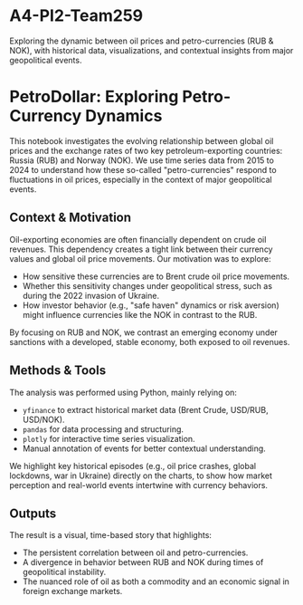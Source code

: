 # A4-PI2-Team259
Exploring the dynamic between oil prices and petro-currencies (RUB &amp; NOK), with historical data, visualizations, and contextual insights from major geopolitical events.


# PetroDollar: Exploring Petro-Currency Dynamics

This notebook investigates the evolving relationship between global oil prices and the exchange rates of two key petroleum-exporting countries: Russia (RUB) and Norway (NOK). We use time series data from 2015 to 2024 to understand how these so-called "petro-currencies" respond to fluctuations in oil prices, especially in the context of major geopolitical events.

## Context & Motivation

Oil-exporting economies are often financially dependent on crude oil revenues. This dependency creates a tight link between their currency values and global oil price movements. Our motivation was to explore:
- How sensitive these currencies are to Brent crude oil price movements.
- Whether this sensitivity changes under geopolitical stress, such as during the 2022 invasion of Ukraine.
- How investor behavior (e.g., "safe haven" dynamics or risk aversion) might influence currencies like the NOK in contrast to the RUB.

By focusing on RUB and NOK, we contrast an emerging economy under sanctions with a developed, stable economy, both exposed to oil revenues.

## Methods & Tools

The analysis was performed using Python, mainly relying on:
- `yfinance` to extract historical market data (Brent Crude, USD/RUB, USD/NOK).
- `pandas` for data processing and structuring.
- `plotly` for interactive time series visualization.
- Manual annotation of events for better contextual understanding.

We highlight key historical episodes (e.g., oil price crashes, global lockdowns, war in Ukraine) directly on the charts, to show how market perception and real-world events intertwine with currency behaviors.

## Outputs

The result is a visual, time-based story that highlights:
- The persistent correlation between oil and petro-currencies.
- A divergence in behavior between RUB and NOK during times of geopolitical instability.
- The nuanced role of oil as both a commodity and an economic signal in foreign exchange markets.

